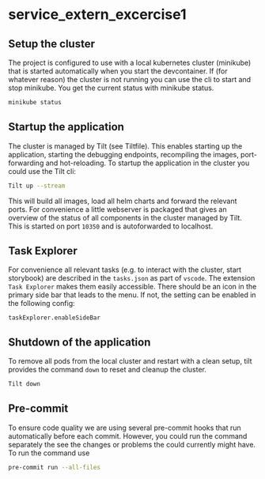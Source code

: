 # service_extern_excercise1

## Setup the cluster

The project is configured to use with a local kubernetes cluster (minikube) that is started automatically when you start the devcontainer. If (for whatever reason) the cluster is not running you can use the cli to start and stop minikube. You get the current status with minikube status.

```sh
minikube status
```

## Startup the application

The cluster is managed by Tilt (see Tiltfile). This enables starting up the application, starting the debugging endpoints, recompiling the images, port-forwarding and hot-reloading.
To startup the application in the cluster you could use the Tilt cli:

```sh
Tilt up --stream
```

This will build all images, load all helm charts and forward the relevant ports. For convenience a little webserver is packaged that gives an overview of the status of all components in the cluster managed by Tilt. This is started on port `10350` and is autoforwarded to localhost.

## Task Explorer

For convenience all relevant tasks (e.g. to interact with the cluster, start storybook) are described in the `tasks.json` as part of `vscode`. The extension `Task Explorer` makes them easily accessible. There should be an icon in the primary side bar that leads to the menu. If not, the setting can be enabled in the following config:

```
taskExplorer.enableSideBar
```

## Shutdown of the application

To remove all pods from the local cluster and restart with a clean setup, tilt provides the command `down` to reset and cleanup the cluster.

```sh
Tilt down
```

## Pre-commit

To ensure code quality we are using several pre-commit hooks that run automatically before each commit. However, you could run the command separately the see the changes or problems the could currently might have. To run the command use

```sh
pre-commit run --all-files
```
